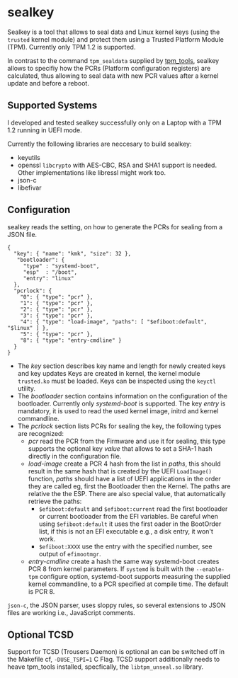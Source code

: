 sealkey
=======

Sealkey is a tool that allows to seal data and Linux kernel keys (using the `trusted` kernel module)
and protect them using a Trusted Platform Module (TPM). Currently only TPM 1.2 is supported.

In contrast to the command `tpm_sealdata` supplied by [tpm_tools][1], sealkey allows to specifiy how the
PCRs (Platform configuration registers) are calculated, thus allowing to seal data with new PCR values
after a kernel update and before a reboot.

Supported Systems
-----------------

I developed and tested sealkey successfully only on a Laptop with a TPM 1.2 running in UEFI mode.

Currently the following libraries are neccesary to build sealkey:
 - keyutils
 - openssl
   `libcrypto` with AES-CBC, RSA and SHA1 support is needed. Other implementations like libressl might work too.
 - json-c
 - libefivar

Configuration
-------------

sealkey reads the setting, on how to generate the PCRs for sealing from a JSON file.

~~~~~~~~~~~~~{.js}
{
  "key": { "name": "kmk", "size": 32 },
   "bootloader": {
     "type" : "systemd-boot",
     "esp"  : "/boot",
     "entry": "linux"
  },
  "pcrlock": {
    "0": { "type": "pcr" },
    "1": { "type": "pcr" },
    "2": { "type": "pcr" },
    "3": { "type": "pcr" },
    "4": { "type": "load-image", "paths": [ "$efiboot:default", "$linux" ] },
    "5": { "type": "pcr" },
    "8": { "type": "entry-cmdline" }
  }
}
~~~~~~~~~~~~~

 - The *key* section describes key name and length for newly created keys and key updates
   Keys are created in kernel, the kernel module `trusted.ko` must be loaded. Keys can be
   inspected using the `keyctl` utility.
 - The *bootloader* section contains information on the configuration of the bootloader.
   Currently only *systemd-boot* is supported. The key *entry* is mandatory, it is used
   to read the used kernel image, initrd and kernel commandline.
 - The *pcrlock* section lists PCRs for sealing the key, the following types are recognized:
   - *pcr* read the PCR from the Firmware and use it for sealing, this type supports the optional
     key *value* that allows to set a SHA-1 hash directly in the configuration file.
   - *load-image* create a PCR 4 hash from the list in *paths*, this should result in the same
     hash that is created by the UEFI `LoadImage()` function, *paths* should have a list of
     UEFI applications in the order they are called eg, first the Bootloader then the Kernel.
     The paths are relative the the ESP. There are also special value, that automatically
     retrieve the paths:
     - `$efiboot:default` and `$efiboot:current` read the first bootloader or current bootloader
       from the EFI variables. Be careful when using `$efiboot:default` it uses the first oader
       in the BootOrder list, if this is not an EFI executable e.g., a disk entry, it won't work.
     - `$efiboot:XXXX` use the entry with the specified number, see output of `efimootmgr`.
   - *entry-cmdline* create a hash the same way systemd-boot creates PCR 8 from kernel parameters.
     If `systemd` is built with the `--enable-tpm` configure option, systemd-boot supports measuring
     the supplied kernel commandline, to a PCR specified at compile time. The default is PCR 8.

`json-c`, the JSON parser, uses sloppy rules, so several extensions to JSON files are working i.e.,
JavaScript comments.

Optional TCSD
-------------

Support for TCSD (Trousers Daemon) is optional an can be switched off in the Makefile cf, `-DUSE_TSPI=1` C Flag.
TCSD support additionally needs to heave tpm_tools installed, specfically, the `libtpm_unseal.so` library.

[1]: https://sourceforge.net/projects/trousers/
